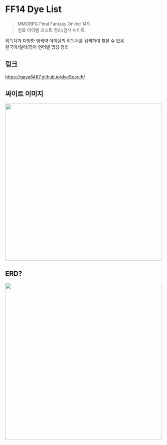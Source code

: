 # FF14 Dye List

>MMORPG Final Fantasy Online 14의<br>
>염료 아이템 리스트 정리/검색 싸이트

획득처가 다양한 염색약 아이템의 획득처를 검색하여 찾을 수 있음<br>
한국어/일어/영어 언어별 명칭 정리


## 링크
https://gaya8487.github.io/dyeSearch/

## 싸이트 이미지
<img src="https://user-images.githubusercontent.com/29671390/226101358-d7093587-afde-4003-85f1-387f816b185f.PNG" width="500"> 


## ERD?
<img src="https://user-images.githubusercontent.com/29671390/226101480-30605589-e0f0-4ac6-ab6d-a347eb7ed7cb.PNG"   width="500">

